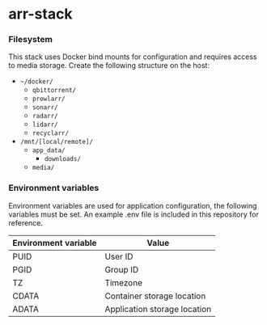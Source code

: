 # arr-stack


### Filesystem
This stack uses Docker bind mounts for configuration and requires access to media storage.
Create the following structure on the host:

- `~/docker/`
	- `qbittorrent/`
	- `prowlarr/`
	- `sonarr/`
	- `radarr/`
	- `lidarr/`
	- `recyclarr/`
- `/mnt/[local/remote]/`
	- `app_data/`
		- `downloads/`
	- `media/`

### Environment variables
Environment variables are used for application configuration, the following variables must be set. An example .env file is included in this repository for reference.

| Environment variable | Value                          |
| -------------------- | ------------------------------ |
| PUID                 | User ID                        |
| PGID                 | Group ID                       |
| TZ                   | Timezone                       |
| CDATA                | Container storage location     |
| ADATA                | Application storage location   |